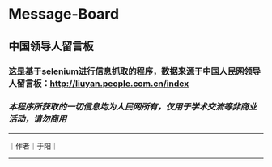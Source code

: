 # Message-Board
## 中国领导人留言板
### 这是基于selenium进行信息抓取的程序，数据来源于中国人民网领导人留言板：http://liuyan.people.com.cn/index
### *本程序所获取的一切信息均为人民网所有，仅用于学术交流等非商业活动，请勿商用*
****
｜作者｜于阳｜
****
